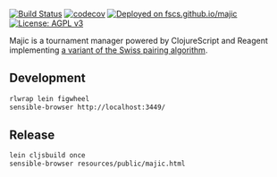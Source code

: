 [![Build Status](https://travis-ci.org/fscs/majic.svg?branch=master)](https://travis-ci.org/fscs/majic)
[![codecov](https://codecov.io/gh/fscs/majic/branch/master/graph/badge.svg)](https://codecov.io/gh/fscs/majic)
[![Deployed on fscs.github.io/majic](https://img.shields.io/badge/try-fscs.github.io/majic-blue.svg)](https://fscs.github.io/majic)
[![License: AGPL v3](https://img.shields.io/badge/License-AGPL%20v3-blue.svg)](https://www.gnu.org/licenses/agpl-3.0)

Majic is a tournament manager powered by ClojureScript and Reagent implementing [a variant of the Swiss pairing algorithm](https://en.wikipedia.org/wiki/Swiss-system_tournament#Magic:_the_Gathering).

## Development

```bash
rlwrap lein figwheel
sensible-browser http://localhost:3449/
```

## Release

```bash
lein cljsbuild once
sensible-browser resources/public/majic.html
```
